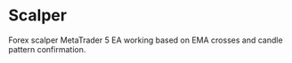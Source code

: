 # Scalper
Forex scalper MetaTrader 5 EA working based on EMA crosses and candle pattern confirmation.
